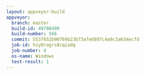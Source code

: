 ```yaml
---
layout: appveyor-build
appveyor:
  branch: master
  build-id: 49700499
  build-number: 566
  commit: 5537652b90769b23b73a7e6897c4a9c3a634ecfd
  job-id: hiy0ragrs8cqiadq
  job-number: 4
  os-name: Windows
  test-result: 1
---
```

